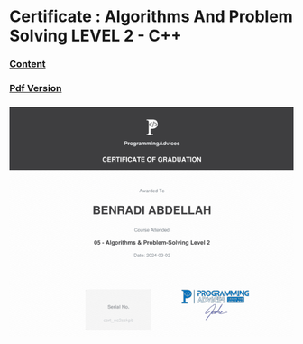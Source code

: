 # Certificate : Algorithms And Problem Solving LEVEL 2 - C++

### [Content](../01__Problems__List/00__Problems__List.md)

### [Pdf Version](./src/Certificate__Algorithms__And__Problem__Solving__Level__2__Using__C++.pdf)

### [![](./src/Certificate__Algorithms__And__Problem__Solving__Level__2__Using__C++.png)](./src/Certificate__Algorithms__And__Problem__Solving__Level__2__Using__C++.pdf)
